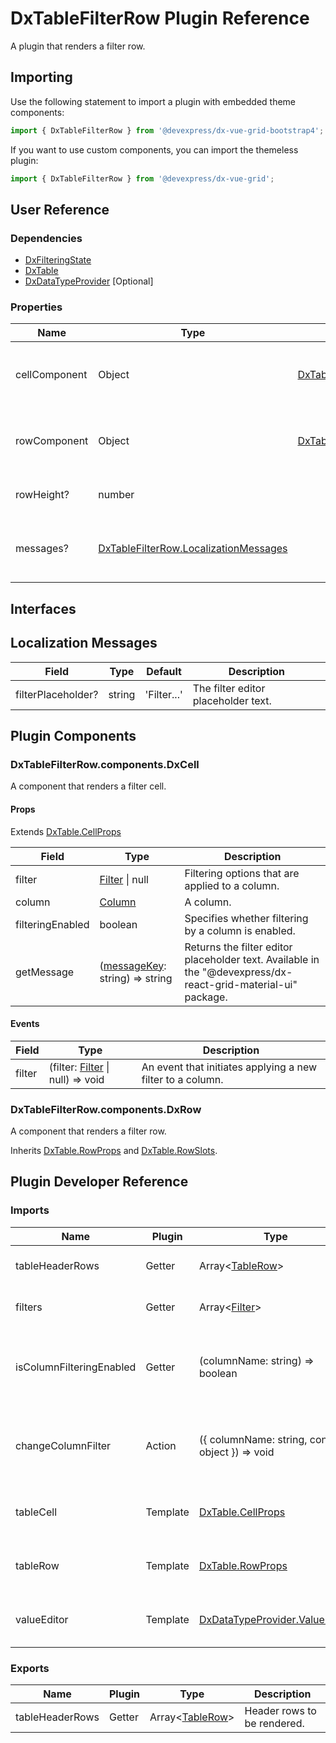 # DxTableFilterRow Plugin Reference

A plugin that renders a filter row.

## Importing

Use the following statement to import a plugin with embedded theme components:

```js
import { DxTableFilterRow } from '@devexpress/dx-vue-grid-bootstrap4';
```

If you want to use custom components, you can import the themeless plugin:

```js
import { DxTableFilterRow } from '@devexpress/dx-vue-grid';
```

## User Reference

### Dependencies

- [DxFilteringState](filtering-state.md)
- [DxTable](table.md)
- [DxDataTypeProvider](data-type-provider.md) [Optional]

### Properties

Name | Type | Default | Description
-----|------|---------|------------
cellComponent | Object | [DxTableFilterRow.components.DxCell](#dxtablefilterrowcomponentsdxcell) | A component that renders a filter cell.
rowComponent | Object | [DxTableFilterRow.components.DxRow](#dxtablefilterrowcomponentsdxrow) | A component that renders a filter row.
rowHeight? | number | | The filter row's height.
messages? | [DxTableFilterRow.LocalizationMessages](#localization-messages) | | An object that specifies localization messages.

## Interfaces

## Localization Messages

Field | Type | Default | Description
------|------|---------|------------
filterPlaceholder? | string | 'Filter...' | The filter editor placeholder text.

## Plugin Components

### DxTableFilterRow.components.DxCell

A component that renders a filter cell.

#### Props

Extends [DxTable.CellProps](table.md#dxtablecellprops)

Field | Type | Description
------|------|------------
filter | [Filter](filtering-state.md#filter) &#124; null | Filtering options that are applied to a column.
column | [Column](grid.md#column) | A column.
filteringEnabled | boolean | Specifies whether filtering by a column is enabled.
getMessage | ([messageKey](#localization-messages): string) => string | Returns the filter editor placeholder text. Available in the "@devexpress/dx-react-grid-material-ui" package.

#### Events

Field | Type | Description
------|------|------------
filter | (filter: [Filter](filtering-state.md#filter) &#124; null) => void | An event that initiates applying a new filter to a column.

### DxTableFilterRow.components.DxRow

A component that renders a filter row.

Inherits [DxTable.RowProps](#dxtablerowprops) and [DxTable.RowSlots](#dxtablerowslots).

## Plugin Developer Reference

### Imports

Name | Plugin | Type | Description
-----|--------|------|------------
tableHeaderRows | Getter | Array&lt;[TableRow](table.md#tablerow)&gt; | Header rows to be rendered.
filters | Getter | Array&lt;[Filter](filtering-state.md#filter)&gt; | The filtering options.
isColumnFilteringEnabled | Getter | (columnName: string) => boolean | A function used to define if filtering by a column is enabled.
changeColumnFilter | Action | ({ columnName: string, config: object }) => void | Changes a column's filter or clears it if config is null.
tableCell | Template | [DxTable.CellProps](table.md#dxtablecellprops) | A template that renders a table cell.
tableRow | Template | [DxTable.RowProps](table.md#dxtablerowprops) | A template that renders a table row.
valueEditor | Template | [DxDataTypeProvider.ValueEditor](data-type-provider.md#dxdatatypeprovidervalueeditor) | A template that renders the editor.

### Exports

Name | Plugin | Type | Description
-----|--------|------|------------
tableHeaderRows | Getter | Array&lt;[TableRow](table.md#tablerow)&gt; | Header rows to be rendered.
